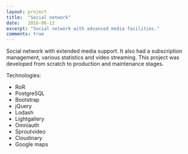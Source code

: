 ```yaml
---
layout: project
title:  "Social network"
date:   2016-06-12
excerpt: "Social network with advanced media facilities."
comments: true
---
```


Social network with extended media support. It also had a subscription management, various
statistics and video streaming. This project was developed from scratch to production and
maintenance stages.

Technologies:
- RoR
- PostgreSQL
- Bootstrap
- jQuery
- Lodash
- Lightgallery
- Omniauth
- Sproutvideo
- Cloudinary
- Google maps
